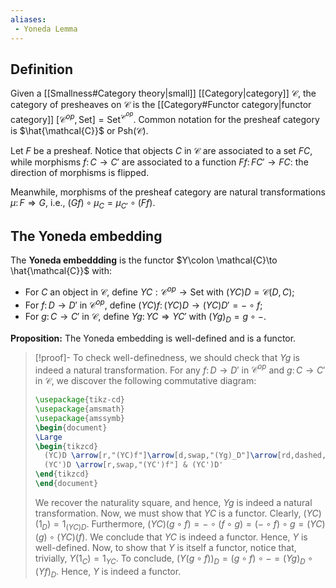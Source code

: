 ```yaml
---
aliases:
 - Yoneda Lemma
---
```

## Definition
Given a [[Smallness#Category theory|small]] [[Category|category]] $\mathcal{C}$, the category of presheaves on $\mathcal{C}$ is the [[Category#Functor category|functor category]] $[\mathcal{C}^{op},\mathrm{Set}] = \mathrm{Set}^{\mathcal{C}^{op}}$. Common notation for the presheaf category is $\hat{\mathcal{C}}$ or $\mathrm{Psh}(\mathcal{C})$.

Let $F$ be a presheaf. Notice that objects $C$ in $\mathcal{C}$ are associated to a set $FC$, while morphisms $f\colon C\to C'$ are associated to a function $Ff\colon FC'\to FC$: the direction of morphisms is flipped.

Meanwhile, morphisms of the presheaf category are natural transformations $\mu\colon F\Rightarrow G$, i.e., $(Gf)\circ \mu_C = \mu_{C'}\circ (Ff)$.

## The Yoneda embedding
The **Yoneda embeddding** is the functor $Y\colon \mathcal{C}\to \hat{\mathcal{C}}$ with:
- For $C$ an object in $\mathcal{C}$, define $YC: \mathcal{C}^{op}\to\mathrm{Set}$ with $(YC)D = \mathcal{C}(D,C)$;
- For $f\colon D\to D'$ in $\mathcal{C}^{op}$, define $(YC)f\colon (YC)D\to (YC)D' = -\circ f$;
- For $g\colon C\to C'$ in $\mathcal{C}$, define $Yg\colon YC\Rightarrow YC'$ with $(Yg)_D = g\circ -$.

**Proposition:** The Yoneda embedding is well-defined and is a functor.
>[!proof]-
>To check well-definedness, we should check that $Yg$ is indeed a natural transformation. For any $f\colon D\to D'$ in $\mathcal{C}^{op}$ and $g\colon C\to C'$ in $\mathcal{C}$, we discover the following commutative diagram:
>```tikz
>\usepackage{tikz-cd}
>\usepackage{amsmath}
>\usepackage{amssymb}
>\begin{document}
>\Large
>\begin{tikzcd}
>	(YC)D \arrow[r,"(YC)f"]\arrow[d,swap,"(Yg)_D"]\arrow[rd,dashed,"g\circ -\circ f"] & (YC)D'\arrow[d,"(Yg)_D"]\\
>	(YC')D \arrow[r,swap,"(YC')f"] & (YC')D'
>\end{tikzcd}
>\end{document}
>```
>We recover the naturality square, and hence, $Yg$ is indeed a natural transformation.
>Now, we must show that $YC$ is a functor. Clearly, $(YC)(1_D) = 1_{(YC)D}$. Furthermore, $(YC)(g\circ f) = -\circ (f\circ g) = (-\circ f)\circ g = (YC)(g)\circ(YC)(f)$. We conclude that $YC$ is indeed a functor. Hence, $Y$ is well-defined.
>Now, to show that $Y$ is itself a functor, notice that, trivially, $Y(1_C) = 1_{YC}$. To conclude, $(Y(g\circ f))_D = (g\circ f)\circ- = (Yg)_D\circ(Yf)_D$. Hence, $Y$ is indeed a functor.
